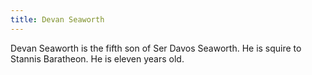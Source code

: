 ```yaml
---
title: Devan Seaworth
---
```


Devan Seaworth is the fifth son of Ser Davos Seaworth. He is squire to Stannis Baratheon. He is eleven years old.


